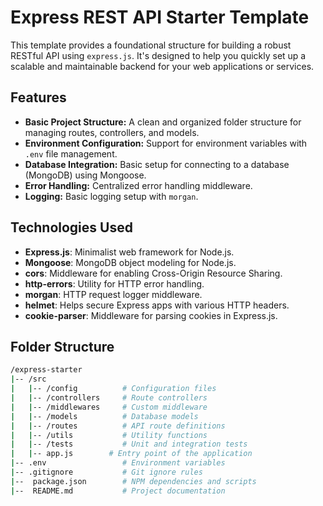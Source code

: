 # Express REST API Starter Template

This template provides a foundational structure for building a robust RESTful API using `express.js`. It's designed to help you quickly set up a scalable and maintainable backend for your web applications or services.

## Features

- **Basic Project Structure:** A clean and organized folder structure for managing routes, controllers, and models.
- **Environment Configuration:** Support for environment variables with `.env` file management.
- **Database Integration:** Basic setup for connecting to a database (MongoDB) using Mongoose.
- **Error Handling:** Centralized error handling middleware.
- **Logging:** Basic logging setup with `morgan`.

## Technologies Used

- **Express.js**: Minimalist web framework for Node.js.
- **Mongoose**: MongoDB object modeling for Node.js.
- **cors**: Middleware for enabling Cross-Origin Resource Sharing.
- **http-errors**: Utility for HTTP error handling.
- **morgan**: HTTP request logger middleware.
- **helmet**: Helps secure Express apps with various HTTP headers.
- **cookie-parser**: Middleware for parsing cookies in Express.js.

## Folder Structure

```bash
/express-starter
|-- /src
|   |-- /config          # Configuration files
|   |-- /controllers     # Route controllers
|   |-- /middlewares     # Custom middleware
|   |-- /models          # Database models
|   |-- /routes          # API route definitions
|   |-- /utils           # Utility functions
|   |-- /tests           # Unit and integration tests
|   |-- app.js        # Entry point of the application
|-- .env                 # Environment variables
|-- .gitignore           # Git ignore rules
|--  package.json        # NPM dependencies and scripts
|--  README.md           # Project documentation
```

